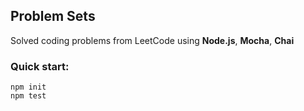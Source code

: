 ## Problem Sets

Solved coding problems from LeetCode using **Node.js**, **Mocha**, **Chai**

### Quick start:
```
npm init
npm test
```
